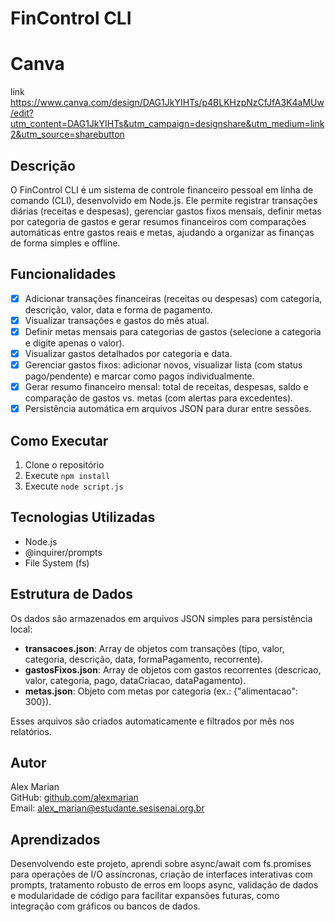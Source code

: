 # FinControl CLI

# Canva
link https://www.canva.com/design/DAG1JkYIHTs/p4BLKHzpNzCfJfA3K4aMUw/edit?utm_content=DAG1JkYIHTs&utm_campaign=designshare&utm_medium=link2&utm_source=sharebutton 

## Descrição
O FinControl CLI é um sistema de controle financeiro pessoal em linha de comando (CLI), desenvolvido em Node.js. Ele permite registrar transações diárias (receitas e despesas), gerenciar gastos fixos mensais, definir metas por categoria de gastos e gerar resumos financeiros com comparações automáticas entre gastos reais e metas, ajudando a organizar as finanças de forma simples e offline.

## Funcionalidades
- [x] Adicionar transações financeiras (receitas ou despesas) com categoria, descrição, valor, data e forma de pagamento.
- [x] Visualizar transações e gastos do mês atual.
- [x] Definir metas mensais para categorias de gastos (selecione a categoria e digite apenas o valor).
- [x] Visualizar gastos detalhados por categoria e data.
- [x] Gerenciar gastos fixos: adicionar novos, visualizar lista (com status pago/pendente) e marcar como pagos individualmente.
- [x] Gerar resumo financeiro mensal: total de receitas, despesas, saldo e comparação de gastos vs. metas (com alertas para excedentes).
- [x] Persistência automática em arquivos JSON para durar entre sessões.

## Como Executar
1. Clone o repositório
2. Execute `npm install`
3. Execute `node script.js`

## Tecnologias Utilizadas
- Node.js
- @inquirer/prompts
- File System (fs)

## Estrutura de Dados
Os dados são armazenados em arquivos JSON simples para persistência local:

- **transacoes.json**: Array de objetos com transações (tipo, valor, categoria, descrição, data, formaPagamento, recorrente).
- **gastosFixos.json**: Array de objetos com gastos recorrentes (descricao, valor, categoria, pago, dataCriacao, dataPagamento).
- **metas.json**: Objeto com metas por categoria (ex.: {"alimentacao": 300}).

Esses arquivos são criados automaticamente e filtrados por mês nos relatórios.



## Autor
Alex Marian  
GitHub: [github.com/alexmarian](https://github.com/alexmarian0210/projeto-unico.git)  
Email: alex_marian@estudante.sesisenai.org.br

## Aprendizados
Desenvolvendo este projeto, aprendi sobre async/await com fs.promises para operações de I/O assíncronas, criação de interfaces interativas com prompts, tratamento robusto de erros em loops async, validação de dados e modularidade de código para facilitar expansões futuras, como integração com gráficos ou bancos de dados.